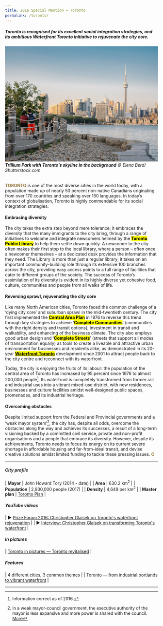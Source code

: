 ```yaml
---
title: 2016 Special Mention — Toronto
permalink: /toronto/
---
```


##### Toronto is recognised for its excellent social integration strategies, and its ambitious Waterfront Toronto initiative to rejuvenate the city core.

###### ![Trillium Park with Toronto’s skyline in the background](/images/special-mentions/toronto.jpg)**Trillium Park with Toronto’s skyline in the background** © Elena Berd/ Shutterstock.com

<b><font color="#967942">TORONTO</font></b> is one of the most diverse cities in the world today, with a population made up of nearly 50 percent non-native Canadians originating from over 170 countries and speaking over 160 languages. In today’s context of globalisation, Toronto is highly commendable for its social integration strategies. 

#### **Embracing diversity**

The city takes the extra step beyond mere tolerance; it embraces the diversity that the many immigrants to the city bring, through a range of initiatives to welcome and integrate newcomers helmed by the **<mark>Toronto Public Library</mark>** to help them settle down quickly. A newcomer to the city often makes their first stop to the local library, where a person – often once a newcomer themselves – at a dedicated desk provides the information that they need. The Library is more than just a regular library; it takes on an important community-building role through its extensive 100 branches across the city, providing easy access points to a full range of facilities that cater to different groups of the society. The success of Toronto’s assimilation of its diversity is evident in its highly diverse yet cohesive food, culture, communities and people from all walks of life.

#### **Reversing sprawl, rejuvenating the city core**

Like many North American cities, Toronto faced the common challenge of a ‘dying city core’ and suburban sprawl in the mid-twentieth century. The city first implemented the **<mark>Central Area Plan</mark>** in 1976 to reverse this trend through key strategies to achieve ‘**<mark>Complete Communities</mark>**’ (communities with the right density and transit options), investment in transit and walkability, and enhancing of the business climate. The city also employs good urban design and ‘**<mark>Complete Streets</mark>**’ (streets that support all modes of transportation equally) as tools to create a liveable and attractive urban environment for businesses and residents alike, as demonstrated in its 20-year [**<mark>Waterfront Toronto</mark>**](https://www.waterfrontoronto.ca/nbe/portal/waterfront/Home) development since 2001 to attract people back to the city centre and reconnect with its waterfront.

Today, the city is enjoying the fruits of its labour: the population of the central area of Toronto has increased by 95 percent since 1976 to almost 200,000 people[^1]. Its waterfront is completely transformed from former rail and industrial uses into a vibrant mixed-use district, with new residences, businesses and culture facilities amidst well-designed public spaces, promenades, and its industrial heritage. 

#### **Overcoming obstacles**

Despite limited support from the Federal and Provincial governments and a ‘weak mayor system’[^2], the city has, despite all odds, overcome the obstacles along the way and achieves its successes, a result of a long-term visioning backed by a committed civil service, private and non-profit organisations and a people that embrace its diversity. However, despite its achievements, Toronto needs to focus its energy on its current severe shortage in affordable housing and far-from-ideal transit, and devise creative solutions amidst limited funding to tackle these pressing issues. **<font color="#967942">O</font>**

---

##### **City profile** 

| **Mayor** | John Howard Tory (2014 - date) |
| **Area** | 630.2 km<sup>2</sup> |
| **Population** | 2,930,000 people (2017) | 
| **Density** | 4,649 per km<sup>2</sup> |
| **Master plan** | [Toronto Plan](https://www.toronto.ca/city-government/planning-development/official-plan-guidelines/official-plan/) |

##### **YouTube videos** 

| ▶️ [Prize Forum 2016: Christopher Glaisek on Toronto's waterfront rejuvenation](https://youtu.be/yAqzKa_81ao) |
| ▶️ [Interview: Christopher Glaisek on transforming Toronto's waterfront](https://youtu.be/XjGd4i9jIo0) |

##### **In pictures** 

| [Toronto in pictures — Toronto revitalised](/resources/in-pictures/toronto/) |

##### **Features** 

| [4 different cities, 3 common themes](/resources/features/four-different-cities/) |
| [Toronto — from industrial portlands to vibrant waterfront](/resources/features/torontos-transformation/) |

---

[^1]: Information correct as of 2016. 
[^2]: In a weak mayor-council government, the executive authority of the mayor is less expansive and more power is shared with the council. [More](https://ballotpedia.org/Mayor-council_government)
